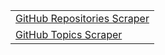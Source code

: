 <table>
  <tr>
      <td><a href="Github%20Repository">GitHub Repositories Scraper</a></td>
  </tr>
  <tr>
      <td><a href="Github%20Topicsr">GitHub Topics Scraper</a></td>
  </tr>
</table>

